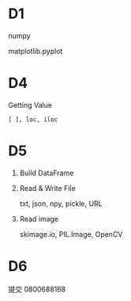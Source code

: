 # D1
  numpy
  
  matplotlib.pyplot
# D4
  Getting Value 
   
    [ ], loc, iloc
# D5
1. Build DataFrame
  
2. Read & Write File
    
    txt, json, npy, pickle, URL
3. Read image

     skimage.io,  PIL.Image, OpenCV 
# D6
  提交
  0800688168
